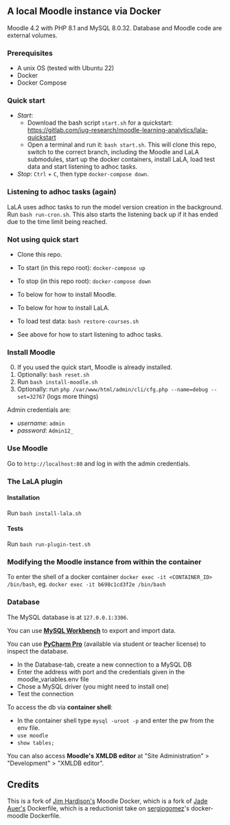 ## A local Moodle instance via Docker

Moodle 4.2 with PHP 8.1 and MySQL 8.0.32. Database and Moodle code are external volumes.

### Prerequisites
* A unix OS (tested with Ubuntu 22)
* Docker
* Docker Compose

### Quick start
* *Start*: 
  * Download the bash script `start.sh` for a quickstart: https://gitlab.com/iug-research/moodle-learning-analytics/lala-quickstart
  * Open a terminal and run it: `bash start.sh`. This will clone this repo, switch to the correct branch, including the Moodle and LaLA submodules, start up the docker containers, install LaLA, load test data and start listening to adhoc tasks. 
* *Stop*: `Ctrl` + `C`, then type `docker-compose down`.

### Listening to adhoc tasks (again)
LaLA uses adhoc tasks to run the model version creation in the background. Run `bash run-cron.sh`. This also starts the listening back up if it has ended due to the time limit being reached.

### Not using quick start
* Clone this repo.

* To start (in this repo root): `docker-compose up`
* To stop (in this repo root): `docker-compose down`

* To below for how to install Moodle.
* To below for how to install LaLA.
* To load test data: `bash restore-courses.sh`

* See above for how to start listening to adhoc tasks.

### Install Moodle
0. If you used the quick start, Moodle is already installed.
1. Optionally: `bash reset.sh`
2. Run `bash install-moodle.sh`
3. Optionally: run `php /var/www/html/admin/cli/cfg.php --name=debug --set=32767` (logs more things)

Admin credentials are:
* *username*: `admin`
* *password*: `Admin12_`

### Use Moodle
Go to `http://localhost:80` and log in with the admin credentials.

### The LaLA plugin
#### Installation
Run `bash install-lala.sh`

#### Tests
Run `bash run-plugin-test.sh`

### Modifying the Moodle instance from within the container
To enter the shell of a docker container
`docker exec -it <CONTAINER_ID> /bin/bash`, eg. `docker exec -it b698c1cd3f2e /bin/bash`

### Database 
The MySQL database is at `127.0.0.1:3306`.

You can use **[MySQL Workbench](https://www.mysql.com/products/workbench/)** to export and import data.

You can use **[PyCharm Pro](https://www.jetbrains.com/help/pycharm/mysql.html)** (available via student or teacher license) to inspect the database. 
* In the Database-tab, create a new connection to a MySQL DB
* Enter the address with port and the credentials given in the moodle_variables.env file
* Chose a MySQL driver (you might need to install one)
* Test the connection

To access the db via **container shell**: 
* In the container shell type `mysql -uroot -p` and enter the pw from the env file.
* `use moodle`
* `show tables;`

You can also access **Moodle's XMLDB editor** at "Site Administration" > "Development" > "XMLDB editor".

## Credits
This is a fork of [Jim Hardison's](https://github.com/jmhardison/docker-moodle/pkgs/container/docker-moodle) Moodle Docker, which is a fork of [Jade Auer's](https://github.com/jda/docker-moodle) Dockerfile, which is a reductionist take on [sergiogomez](https://github.com/sergiogomez/)'s docker-moodle Dockerfile.
